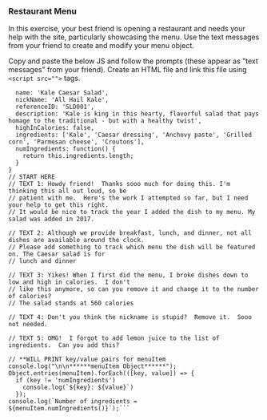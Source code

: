 ### Restaurant Menu

In this exercise, your best friend is opening a restaurant and needs your help with the site, particularly showcasing the menu. Use the text messages from your friend to create and modify your menu object.

Copy and paste the below JS and follow the prompts (these appear as "text messages" from your friend). Create an HTML file and link this file using `<script src="">` tags.

```let menuItem = {
  name: 'Kale Caesar Salad',
  nickName: 'All Hail Kale',
  referenceID: 'SLD001',
  description: 'Kale is king in this hearty, flavorful salad that pays homage to the traditional - but with a healthy twist',
  highInCalories: false,
  ingredients: ['Kale', 'Caesar dressing', 'Anchovy paste', 'Grilled corn', 'Parmesan cheese', 'Croutons'],
  numIngredients: function() {
    return this.ingredients.length;
  }
}
// START HERE
// TEXT 1: Howdy friend!  Thanks sooo much for doing this. I'm thinking this all out loud, so be
// patient with me.  Here's the work I attempted so far, but I need your help to get this right.
// It would be nice to track the year I added the dish to my menu. My salad was added in 2017.

// TEXT 2: Although we provide breakfast, lunch, and dinner, not all dishes are available around the clock.
// Please add something to track which menu the dish will be featured on. The Caesar salad is for
// lunch and dinner

// TEXT 3: Yikes! When I first did the menu, I broke dishes down to low and high in calories.  I don't
// like this anymore, so can you remove it and change it to the number of calories?
// The salad stands at 560 calories

// TEXT 4: Don't you think the nickname is stupid?  Remove it.  Sooo not needed.

// TEXT 5: OMG!  I forgot to add lemon juice to the list of ingredients.  Can you add this?

// **WILL PRINT key/value pairs for menuItem
console.log("\n\n******menuItem Object******");
Object.entries(menuItem).forEach(([key, value]) => {
  if (key != 'numIngredients')
    console.log(`${key}: ${value}`)
  });
console.log(`Number of ingredients = ${menuItem.numIngredients()}`);```
